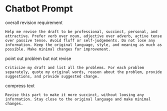 # Chatbot Prompt

overall revision requirement

```
Help me revise the draft to be professional, succinct, personal, and attractive. Prefer verb over noun, adjective over adverb, active tense over passive tense. Avoid fluff or self-judgements. Do not lose any information. Keep the original language, style, and meaning as much as possible. Make minimal changes for improvement.
```

point out problem but not revise

```
Criticize my draft and list all the problems. For each problem separately, quote my original words, reason about the problem, provide suggestions, and provide suggested change.
```

compress text

```
Revise this part to make it more succinct, without loosing any information. Stay close to the original language and make minimal changes.
```
